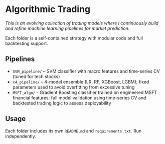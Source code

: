 # Algorithmic Trading

*This is an evolving collection of trading models where I continuously build and refine machine learning pipelines for market prediction.*

Each folder is a self-contained strategy with modular code and full backtesting support.

## Pipelines

- `SVM_pipeline/` – SVM classifier with macro features and time-series CV (tuned for tech stocks)
- `x4_pipeline/` – 4-model ensemble (LR, RF, XGBoost, LGBM); fixed parameters used to avoid overfitting from excessive tuning
- `MSFT_algo/` - Gradient Boosting classifier trained on engineered MSFT financial features; full model validation using time-series CV and backtested trading logic to assess deployability

## Usage

Each folder includes its own `README.md` and `requirements.txt`. Run independently.
